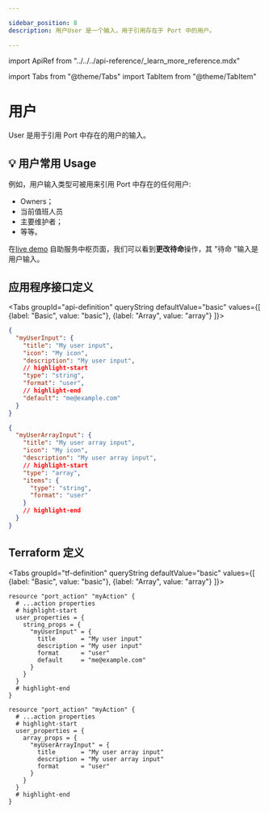 ```yaml
---

sidebar_position: 8
description: 用户User 是一个输入，用于引用存在于 Port 中的用户。

---
```


import ApiRef from "../../../api-reference/_learn_more_reference.mdx"

import Tabs from "@theme/Tabs"
import TabItem from "@theme/TabItem"

# 用户

User 是用于引用 Port 中存在的用户的输入。

## 💡 用户常用 Usage

例如，用户输入类型可被用来引用 Port 中存在的任何用户: 

* Owners；
* 当前值班人员
* 主要维护者；
* 等等。

在[live demo](https://demo.getport.io/self-serve) 自助服务中枢页面，我们可以看到**更改待命**操作，其 "待命 "输入是用户输入。

## 应用程序接口定义

<Tabs groupId="api-definition" queryString defaultValue="basic" values={[
{label: "Basic", value: "basic"},
{label: "Array", value: "array"}
]}>

<TabItem value="basic">

```json showLineNumbers
{
  "myUserInput": {
    "title": "My user input",
    "icon": "My icon",
    "description": "My user input",
    // highlight-start
    "type": "string",
    "format": "user",
    // highlight-end
    "default": "me@example.com"
  }
}
```

</TabItem>
<TabItem value="array">

```json showLineNumbers
{
  "myUserArrayInput": {
    "title": "My user array input",
    "icon": "My icon",
    "description": "My user array input",
    // highlight-start
    "type": "array",
    "items": {
      "type": "string",
      "format": "user"
    }
    // highlight-end
  }
}
```

</TabItem>
</Tabs>

<ApiRef />

## Terraform 定义

<Tabs groupId="tf-definition" queryString defaultValue="basic" values={[
{label: "Basic", value: "basic"},
{label: "Array", value: "array"}
]}>

<TabItem value="basic">

```hcl showLineNumbers
resource "port_action" "myAction" {
  # ...action properties
  # highlight-start
  user_properties = {
    string_props = {
      "myUserInput" = {
        title       = "My user input"
        description = "My user input"
        format      = "user"
        default     = "me@example.com"
      }
    }
  }
  # highlight-end
}
```

</TabItem>

<TabItem value="array">

```hcl showLineNumbers
resource "port_action" "myAction" {
  # ...action properties
  # highlight-start
  user_properties = {
    array_props = {
      "myUserArrayInput" = {
        title       = "My user array input"
        description = "My user array input"
        format      = "user"
      }
    }
  }
  # highlight-end
}
```

</TabItem>
</Tabs>